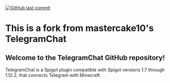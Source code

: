 [![GitHub last commit](https://img.shields.io/github/last-commit/HighGroundLake/TelegramChat.svg)](https://github.com/mastercake10/TelegramChat/commits/master)

# This is a fork from mastercake10's TelegramChat

## Welcome to the TelegramChat GitHub repository!
TelegramChat is a Spigot plugin compatible with Spigot versions 1.7 through 1.12.2, that connects Telegram with Minecraft.
